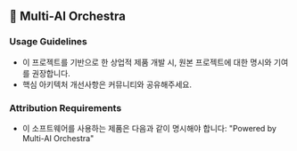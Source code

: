 ## 🎼 Multi-AI Orchestra

### Usage Guidelines
- 이 프로젝트를 기반으로 한 상업적 제품 개발 시, 
  원본 프로젝트에 대한 명시와 기여를 권장합니다.
- 핵심 아키텍처 개선사항은 커뮤니티와 공유해주세요.

### Attribution Requirements
- 이 소프트웨어를 사용하는 제품은 다음과 같이 명시해야 합니다:
  "Powered by Multi-AI Orchestra"
